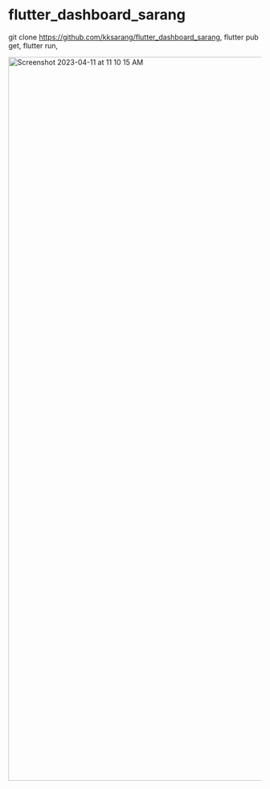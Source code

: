 # flutter_dashboard_sarang

git clone https://github.com/kksarang/flutter_dashboard_sarang,
flutter pub get,
flutter run,

<img width="1440" alt="Screenshot 2023-04-11 at 11 10 15 AM" src="https://user-images.githubusercontent.com/74540209/231066616-e71cf926-0e74-4126-9eba-eb28c7dd3ba6.png">







